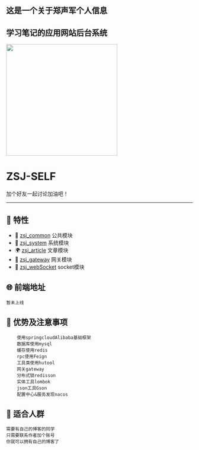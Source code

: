 ## 这是一个关于郑声军个人信息
## 学习笔记的应用网站后台系统
<div>
<div align = "left">    
<img src="https://edu-zsj-1010.oss-cn-beijing.aliyuncs.com/image/jun.jpg" width = 300 height = 300/>
</div>

<h1> ZSJ-SELF</h1>
<p>加个好友一起讨论加油吧！</p>
</div>


---

## 🎉 特性

- 💪 [zsj_common](zsj_common)  公共模块
- 💅 [zsj_system](zsj_system)   系统模块
- 🌍 [zsj_article](zsj_article) 文章模块
- 👏 [zsj_gateway](zsj_gateway) 网关模块
- 🤪 [zsj_webSocket](zsj_webSocket) socket模块


## 🌐 前端地址
    暂未上线

## 📌 优势及注意事项

```
    使用springcloudAlibaba基础框架
    数据库使用mysql
    缓存使用redis
    rpc使用Feign
    工具类使用hutool
    网关gateway
    分布式锁redisson
    实体工具lombok
    json工具Gson
    配置中心&服务发现nacos
```

## 💚 适合人群
    需要有自己的博客的同学
    只需要联系作者加个账号 
    你就可以拥有自己的博客了



